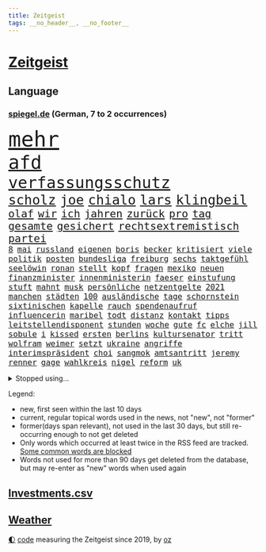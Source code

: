 ```yaml
---
title: Zeitgeist
tags: __no_header__, __no_footer__
---
```


# [Zeitgeist](https://oliz.io/zeitgeist/)

## Language

<h3><a href="https://www.spiegel.de" target="_blank">spiegel.de</a> (German, 7 to 2 occurrences)</h3>
<p style="font-family:monospace">
<span style="font-size:32pt"><a href="news_links.html#mehr" class="current">mehr</a></span>
<br>
<span style="font-size:28pt"><a href="news_links.html#afd" class="current">afd</a></span>
<br>
<span style="font-size:24pt"><a href="news_links.html#verfassungsschutz" class="current">verfassungsschutz</a></span>
<br>
<span style="font-size:20pt"><a href="news_links.html#scholz" class="current">scholz</a></span>
<span style="font-size:20pt"><a href="news_links.html#joe" class="current">joe</a></span>
<span style="font-size:20pt"><a href="news_links.html#chialo" class="current">chialo</a></span>
<span style="font-size:20pt"><a href="news_links.html#lars" class="current">lars</a></span>
<span style="font-size:20pt"><a href="news_links.html#klingbeil" class="current">klingbeil</a></span>
<br>
<span style="font-size:16pt"><a href="news_links.html#olaf" class="current">olaf</a></span>
<span style="font-size:16pt"><a href="news_links.html#wir" class="current">wir</a></span>
<span style="font-size:16pt"><a href="news_links.html#ich" class="current">ich</a></span>
<span style="font-size:16pt"><a href="news_links.html#jahren" class="current">jahren</a></span>
<span style="font-size:16pt"><a href="news_links.html#zurück" class="current">zurück</a></span>
<span style="font-size:16pt"><a href="news_links.html#pro" class="current">pro</a></span>
<span style="font-size:16pt"><a href="news_links.html#tag" class="current">tag</a></span>
<span style="font-size:16pt"><a href="news_links.html#gesamte" class="current">gesamte</a></span>
<span style="font-size:16pt"><a href="news_links.html#gesichert" class="current">gesichert</a></span>
<span style="font-size:16pt"><a href="news_links.html#rechtsextremistisch" class="new">rechtsextremistisch</a></span>
<span style="font-size:16pt"><a href="news_links.html#partei" class="current">partei</a></span>
<br>
<span style="font-size:12pt"><a href="news_links.html#8" class="current">8</a></span>
<span style="font-size:12pt"><a href="news_links.html#mai" class="current">mai</a></span>
<span style="font-size:12pt"><a href="news_links.html#russland" class="current">russland</a></span>
<span style="font-size:12pt"><a href="news_links.html#eigenen" class="current">eigenen</a></span>
<span style="font-size:12pt"><a href="news_links.html#boris" class="current">boris</a></span>
<span style="font-size:12pt"><a href="news_links.html#becker" class="current">becker</a></span>
<span style="font-size:12pt"><a href="news_links.html#kritisiert" class="current">kritisiert</a></span>
<span style="font-size:12pt"><a href="news_links.html#viele" class="current">viele</a></span>
<span style="font-size:12pt"><a href="news_links.html#politik" class="current">politik</a></span>
<span style="font-size:12pt"><a href="news_links.html#posten" class="current">posten</a></span>
<span style="font-size:12pt"><a href="news_links.html#bundesliga" class="current">bundesliga</a></span>
<span style="font-size:12pt"><a href="news_links.html#freiburg" class="current">freiburg</a></span>
<span style="font-size:12pt"><a href="news_links.html#sechs" class="current">sechs</a></span>
<span style="font-size:12pt"><a href="news_links.html#taktgefühl" class="new">taktgefühl</a></span>
<span style="font-size:12pt"><a href="news_links.html#seelöwin" class="new">seelöwin</a></span>
<span style="font-size:12pt"><a href="news_links.html#ronan" class="new">ronan</a></span>
<span style="font-size:12pt"><a href="news_links.html#stellt" class="current">stellt</a></span>
<span style="font-size:12pt"><a href="news_links.html#kopf" class="current">kopf</a></span>
<span style="font-size:12pt"><a href="news_links.html#fragen" class="current">fragen</a></span>
<span style="font-size:12pt"><a href="news_links.html#mexiko" class="current">mexiko</a></span>
<span style="font-size:12pt"><a href="news_links.html#neuen" class="current">neuen</a></span>
<span style="font-size:12pt"><a href="news_links.html#finanzminister" class="current">finanzminister</a></span>
<span style="font-size:12pt"><a href="news_links.html#innenministerin" class="current">innenministerin</a></span>
<span style="font-size:12pt"><a href="news_links.html#faeser" class="current">faeser</a></span>
<span style="font-size:12pt"><a href="news_links.html#einstufung" class="new">einstufung</a></span>
<span style="font-size:12pt"><a href="news_links.html#stuft" class="new">stuft</a></span>
<span style="font-size:12pt"><a href="news_links.html#mahnt" class="current">mahnt</a></span>
<span style="font-size:12pt"><a href="news_links.html#musk" class="current">musk</a></span>
<span style="font-size:12pt"><a href="news_links.html#persönliche" class="current">persönliche</a></span>
<span style="font-size:12pt"><a href="news_links.html#netzentgelte" class="current">netzentgelte</a></span>
<span style="font-size:12pt"><a href="news_links.html#2021" class="current">2021</a></span>
<span style="font-size:12pt"><a href="news_links.html#manchen" class="current">manchen</a></span>
<span style="font-size:12pt"><a href="news_links.html#städten" class="current">städten</a></span>
<span style="font-size:12pt"><a href="news_links.html#100" class="current">100</a></span>
<span style="font-size:12pt"><a href="news_links.html#ausländische" class="current">ausländische</a></span>
<span style="font-size:12pt"><a href="news_links.html#tage" class="current">tage</a></span>
<span style="font-size:12pt"><a href="news_links.html#schornstein" class="new">schornstein</a></span>
<span style="font-size:12pt"><a href="news_links.html#sixtinischen" class="new">sixtinischen</a></span>
<span style="font-size:12pt"><a href="news_links.html#kapelle" class="new">kapelle</a></span>
<span style="font-size:12pt"><a href="news_links.html#rauch" class="current">rauch</a></span>
<span style="font-size:12pt"><a href="news_links.html#spendenaufruf" class="new">spendenaufruf</a></span>
<span style="font-size:12pt"><a href="news_links.html#influencerin" class="current">influencerin</a></span>
<span style="font-size:12pt"><a href="news_links.html#maribel" class="new">maribel</a></span>
<span style="font-size:12pt"><a href="news_links.html#todt" class="new">todt</a></span>
<span style="font-size:12pt"><a href="news_links.html#distanz" class="current">distanz</a></span>
<span style="font-size:12pt"><a href="news_links.html#kontakt" class="current">kontakt</a></span>
<span style="font-size:12pt"><a href="news_links.html#tipps" class="current">tipps</a></span>
<span style="font-size:12pt"><a href="news_links.html#leitstellendisponent" class="new">leitstellendisponent</a></span>
<span style="font-size:12pt"><a href="news_links.html#stunden" class="current">stunden</a></span>
<span style="font-size:12pt"><a href="news_links.html#woche" class="current">woche</a></span>
<span style="font-size:12pt"><a href="news_links.html#gute" class="current">gute</a></span>
<span style="font-size:12pt"><a href="news_links.html#fc" class="current">fc</a></span>
<span style="font-size:12pt"><a href="news_links.html#elche" class="current">elche</a></span>
<span style="font-size:12pt"><a href="news_links.html#jill" class="current">jill</a></span>
<span style="font-size:12pt"><a href="news_links.html#sobule" class="new">sobule</a></span>
<span style="font-size:12pt"><a href="news_links.html#i" class="current">i</a></span>
<span style="font-size:12pt"><a href="news_links.html#kissed" class="new">kissed</a></span>
<span style="font-size:12pt"><a href="news_links.html#ersten" class="current">ersten</a></span>
<span style="font-size:12pt"><a href="news_links.html#berlins" class="current">berlins</a></span>
<span style="font-size:12pt"><a href="news_links.html#kultursenator" class="current">kultursenator</a></span>
<span style="font-size:12pt"><a href="news_links.html#tritt" class="current">tritt</a></span>
<span style="font-size:12pt"><a href="news_links.html#wolfram" class="current">wolfram</a></span>
<span style="font-size:12pt"><a href="news_links.html#weimer" class="new">weimer</a></span>
<span style="font-size:12pt"><a href="news_links.html#setzt" class="current">setzt</a></span>
<span style="font-size:12pt"><a href="news_links.html#ukraine" class="current">ukraine</a></span>
<span style="font-size:12pt"><a href="news_links.html#angriffe" class="current">angriffe</a></span>
<span style="font-size:12pt"><a href="news_links.html#interimspräsident" class="new">interimspräsident</a></span>
<span style="font-size:12pt"><a href="news_links.html#choi" class="new">choi</a></span>
<span style="font-size:12pt"><a href="news_links.html#sangmok" class="new">sangmok</a></span>
<span style="font-size:12pt"><a href="news_links.html#amtsantritt" class="current">amtsantritt</a></span>
<span style="font-size:12pt"><a href="news_links.html#jeremy" class="new">jeremy</a></span>
<span style="font-size:12pt"><a href="news_links.html#renner" class="new">renner</a></span>
<span style="font-size:12pt"><a href="news_links.html#gage" class="new">gage</a></span>
<span style="font-size:12pt"><a href="news_links.html#wahlkreis" class="current">wahlkreis</a></span>
<span style="font-size:12pt"><a href="news_links.html#nigel" class="current">nigel</a></span>
<span style="font-size:12pt"><a href="news_links.html#reform" class="current">reform</a></span>
<span style="font-size:12pt"><a href="news_links.html#uk" class="current">uk</a></span>
</p>
<details>
<summary>Stopped using...</summary>
<p class="former" style="font-size:12pt">
normal(1654) entwicklung(1653) scheinen(1653) harry(1652) richten(1652) regel(1651) schlag(1651) bieten(1650) leichter(1650) berg(1649) diskussion(1649) moderne(1649) vorbereitet(1649) 2022(1648) bedeuten(1648) erklärte(1648) niederländische(1648) vierte(1648) bitte(1647) gefährlichen(1647) gehe(1647) smartphone(1647) armut(1646) letzter(1646) neuseeland(1646) sicherheitsbehörden(1646) bestimmt(1645) bundespräsident(1645) entlassen(1645) gastgeber(1645) halben(1645) islamischen(1645) material(1645) positiv(1645) standort(1645) thailand(1645) bedenken(1644) beschäftigte(1644) juli(1644) rat(1644) ausgesprochen(1643) depressionen(1643) niveau(1643) sekunden(1643) teilte(1643) beraten(1642) erneuten(1642) nord(1642) provinz(1642) theater(1642) türkischen(1642) manuel(1641) verändern(1641) favoriten(1640) freilassung(1640) gebiet(1640) torhüter(1640) 50000(1639) falschen(1639) meint(1639) strecke(1639) vorsprung(1638) aufgehoben(1637) bestätigen(1636) anhänger(1635) durfte(1635) entsetzen(1635) werke(1635) beiträge(1634) körperverletzung(1634) bundestrainer(1633) glauben(1633) meinen(1632) nachfrage(1631) alarmiert(1629) feld(1629) gering(1629) überleben(1628) echten(1627) begriff(1626) betrifft(1626) dran(1626) spitzenreiter(1626) außerhalb(1625) bestmarke(1625) bundesgerichtshof(1625) beitrag(1624) katar(1623) rentner(1623) antrag(1622) kooperation(1622) nieder(1621) schrecken(1619) papier(1618) niedrig(1617) hinweis(1609) ausgetragen(1597) umbau(1550) langjährige(1543) milliardär(1539) öffnet(1534) kleidung(1395) zerstörte(1387) bundesanwaltschaft(1374) freigesprochen(1372) tour(1370) verbunden(1367) gesund(1353) kollision(1348) ampel(1316) ampelkoalition(1301) bekräftigt(1288) demo(1287) abkommen(1286) zentralen(1276) einschätzungen(1272) magazin(1270) außenministerin(1266) ungewöhnliche(1263) luftwaffe(1259) roth(1256) otto(1229) sank(1227) öffentlichrechtlichen(1215) fördern(1204) inhalte(1194) verantwortlichen(1156) samt(1147) schneiden(1130) unmittelbar(1128) nebenbei(1124) gefangenschaft(1119) schlamm(1081) harter(1067) westjordanland(1067) debattiert(1052) tierschützer(1046) kandidat(1045) deutsch(1019) stören(1012) fassungslos(1008) legal(1008) revolution(998) toilette(992) effekt(990) streiks(980) nation(977) tagelang(958) irland(931) nationaltrainer(931) staatsanwalt(915) razzien(912) alice(903) todesstrafe(901) ausgemacht(885) gesprengt(880) kampfjets(878) jüdische(874) kommentiert(872) technische(862) gelegenheit(850) opfers(850) traut(849) überschritten(846) aufgelöst(845) al(844) dritter(841) jung(832) sachsens(830) vorstand(830) minderjährige(818) initiative(817) loswerden(782) zogen(774) hamilton(767) lewis(767) mannheim(752) angerichtet(749) ferrari(749) arbeitskräfte(745) gründung(739) fühlte(719) vierten(709) höchststand(708) auswirken(706) terrorismus(704) kane(700) seltsame(700) pilot(695) 9(688) objekte(680) model(675) anschluss(664) 2013(663) interessiert(662) schuldenbremse(662) afdpolitiker(642) vormittag(635) journalistin(632) häfen(630) zeitgleich(630) entpuppt(629) geprüft(619) lady(612) momente(598) dient(592) verfolgung(591) 24jährige(590) 03(589) harsche(565) horst(565) mehrmals(564) gerechnet(552) mars(549) handball(542) kriegen(542) neonazis(529) staatsanwälte(512) sprecherin(510) manch(509) gespalten(504) kostenlos(504) produzent(500) bereichen(496) kapitän(493) verspätung(493) sowohl(492) beleidigungen(491) straftäter(486) fortschritte(479) teamkollegen(478) dorthin(475) oma(473) anzugreifen(470) machtwechsel(468) abgefeuert(467) wettkampf(458) audi(452) schritten(452) jörg(447) michel(443) gefühlt(442) sap(440) reichsten(434) staub(434) wüste(433) gefühle(430) gesichtet(428) justin(428) bunte(426) offenbaren(426) mauer(425) nationalsozialismus(423) vizepräsidentin(421) zerlegt(421) häusern(420) schätzt(418) blau(417) chinesisches(417) leichtathletik(415) apples(412) mitspieler(409) raf(409) ranking(408) sitze(405) wirtschaftskrise(404) scheidung(399) bundesland(397) klagte(397) rhetorik(397) fotografiert(395) wahren(394) bomben(393) vorab(392) überlassen(391) vertritt(390) geringer(387) halbzeit(387) bgh(385) diana(381) anwesen(379) drittes(379) noah(379) kulissen(376) übergriffen(376) therapie(375) bedrohen(373) leidenschaft(372) potenzial(370) polizistin(361) anschläge(356) diplomatischen(354) flut(353) worüber(353) ewig(350) wittert(347) grenzkontrollen(346) rafael(345) hals(343) laufender(343) 28jährige(336) vergnügen(335) perfekt(334) spanier(334) vermitteln(333) gene(332) stärkere(331) m(330) france(329) nirgendwo(329) brutalen(328) auseinandersetzungen(324) paradies(323) beißt(321) match(321) meisterin(321) kleinstadt(320) breiten(317) türkischer(315) tourist(311) polizeigewalt(309) smith(306) lauern(303) stream(299) ursprünglich(299) gesteuert(298) exfreundin(296) warnte(296) bürgerinnen(294) talent(294) günstig(292) interaktiven(291) kurioser(290) sichtbar(289) jemanden(288) kümmern(286) weidel(286) nuri(285) friseur(284) medikamente(284) müdigkeit(284) westküste(284) zimmer(284) sperren(283) 67(282) ryanair(281) passende(278) kandidieren(277) mittelschicht(276) ran(276) richtungen(271) gefühlen(270) gere(270) gehoben(267) löschen(264) lass(263) moderat(263) 130(262) fritz(260) hose(260) verließ(258) bond(257) bundesnetzagentur(256) northvolt(255) bordell(252) klimakonferenz(252) sozialdemokrat(250) aktionäre(249) suchmaschine(248) traditionelle(248) kürzungen(247) mittag(247) geheimen(246) lka(246) vermeidet(245) viermal(241) äußere(241) inhaftierten(239) sperrt(239) venezuelas(238) georgia(236) konzernchef(236) astronomie(233) fläche(233) drohender(232) stadtteil(232) schnäppchen(230) kabul(229) begleiter(228) júnior(227) anhängern(226) dankesrede(225) freiburger(224) streichung(224) alarmierende(221) austritt(220) explodiert(220) florentina(220) holzinger(220) fahrlässiger(219) nordseeinsel(218) cem(217) militärjunta(217) ungewiss(217) versteckte(217) özdemir(217) gegenden(216) krankenkassen(216) markige(216) parteifreund(216) ralph(216) geldbeutel(214) trost(214) flüchtete(213) jakob(213) liam(213) verbraucherzentrale(211) legendären(210) scheidende(210) zwang(208) krankenversicherung(207) leipziger(206) wiedereinzug(206) hofiert(202) dauerten(201) namibia(201) fossilien(200) gomez(200) hof(200) selena(200) skispringen(199) wahrheiten(199) wmqualifikation(199) ecuador(198) juristischen(197) biathlon(195) rauchen(194) toiletten(191) vertraute(191) überwachungskamera(191) westens(190) bundesebene(189) söders(189) monats(188) republikanern(187) fische(186) eineinhalb(185) konkreten(184) echter(183) rechtsextremist(183) techkonzern(183) mächtigsten(182) renommierte(182) asylanträge(181) gründete(181) plädieren(180) seitenhieb(180) klopfen(178) korruptionsvorwürfen(175) maler(174) betrugsmasche(173) einführen(171) größeres(171) kifirma(171) lebenszeichen(168) apokalypse(167) beharrlich(167) durchsuchungen(167) autobiografie(165) han(165) kategorien(165) konzernchefs(165) rwe(164) schwärmt(164) busse(163) lucy(162) leser(161) oberlandesgericht(161) offizieller(161) umsetzung(161) jake(160) spdfraktionschef(160) tarifstreit(160) vorherrschaft(159) zendaya(159) auswege(158) psychiatrischen(158) soccer(158) verspätet(156) 84(155) gerast(155) leibwächter(155) richtete(154) synthetische(152) wahldebakel(152) bestseller(151) hamdan(151) mist(151) ruhen(150) wirtschaftsgipfel(150) anschaffung(149) traditionell(149) involviert(148) mangelhafte(147) runden(147) schläft(147) university(147) aldi(146) kürzen(146) lopez(145) mobile(145) missbrauchsvorwürfe(144) wirtschaftswende(144) amtierende(143) bittere(142) funkt(142) gefängnissen(142) verstanden(142) wortbruch(142) finanzierte(141) herzog(140) sms(139) leiterin(138) orlando(138) ausfällen(137) beitragserhöhungen(137) kartons(137) aufklären(134) bundestages(134) fantasie(134) intendantin(134) geschrumpft(132) schwangerschaftsabbrüche(132) konferenz(131) ussängerin(131) wal(131) wecken(131) demonstrierende(130) einreisekontrollen(130) geschmuggelt(130) testflug(130) strafgerichtshofs(129) eingeschaltet(128) geschätzt(128) lenkrad(128) widersetzt(128) inseln(127) business(126) nikita(126) barrier(125) nachgewiesen(125) accounts(124) r(124) soldat(124) uneinig(123) wggarantie(123) geheimdienstchef(122) mexikanische(122) preiserhöhungen(122) true(121) bemerkenswerte(120) bezieht(120) hilfsorganisation(120) ärztliche(120) gadgets(119) jair(119) lüneburg(119) rebellen(119) spiekeroog(119) verschieben(119) amtskollegen(118) bonn(118) brian(118) begeht(117) faschismus(117) teamkollege(117) genötigt(116) agassi(115) andre(115) graf(115) kreuzbandriss(115) mr(115) reinen(115) schauspielerinnen(115) blicke(114) demonstrierten(114) dämlich(114) fbichef(114) kash(114) patel(114) sicherheitspolitik(114) vanessa(114) lettland(113) preuß(113) rassistisches(113) lernte(112) luigi(112) 42jähriger(111) dankte(111) einheimischen(111) herrschaft(111) mittelmäßig(111) afrikas(110) falten(110) kannten(110) premierministers(110) schwerem(110) verwirrung(110) ankündigungen(109) konkurrieren(109) adidas(108) erbeuten(108) firmenboss(108) großeltern(108) jason(108) spendete(108) forschungsteam(107) praktischen(107) verstößen(107) brad(106) mythos(106) pitt(106) verhandlung(106) alsharaa(105) axt(105) dasselbe(105) heide(104) längsten(104) ministerium(104) rückte(104) memes(103) schultern(103) batteriehersteller(102) erneuert(102) mccartney(102) unveröffentlichte(102) staunen(101) verlängern(101) verteuert(101) heiklen(100) verlockend(100) hochtouren(99) machenschaften(99) tilgen(99) unterwerfen(99) begehrte(98) fda(98) fließt(98) lebensraum(98) pfeift(97) 52(96) klischee(96) verbreitete(96) demenz(95) freiwilligen(95) landesweite(95) weltlage(95) artikel(94) dialog(94) eingeschlafen(94) verschluckt(94) öffnete(94) camper(93) freier(92) freistellung(92) klassen(92) pflegeheim(92) skispringer(92) umbenennen(91) bangkok(90) bedingt(90) grandjean(90) hüller(90) linus(90) rennserie(90) straßer(90) türsteher(90) beispiele(89) ermittelte(89) kreuzte(89) passagiermaschine(89) philip(89) schauspielstars(89) sportereignisse(89) tempolimit(89) verpflichtende(89) visualisierung(89) voranschreiten(89) wilden(89) anke(88) attackierten(88) betrachten(88) bitteren(88) elterngeld(88) gangstern(88) krankenhauses(88) nächstenliebe(88) strommarkt(88) studio(88) zuhause(88) gerüchteküche(87) kartelle(87) notstand(87) staatsanwältin(87) umkreist(87) genosse(86) hochhäuser(86) neunzigerjahren(86) regisseurin(86) spiegelleser(86) tabea(86) taiwanchinakonflikt(86) vermeintlicher(86) aufbrechen(85) generalstaatsanwältin(85) interessanter(85) weltschachverband(85) dingen(84) geweckt(84) myanmars(84) prager(84) selbstbewusstsein(84) studentinnen(84) émile(84) getrennte(83) gewohnheiten(83) militärdiktatur(83) trockene(83) beschädigtem(82) gültig(82) nervige(82) stürze(82) unbekannt(82) verführerischer(82) versichert(82) wertvollsten(82) airports(81) fehlverhalten(81) privileg(81) rechnerisch(81) uneinigkeit(81) verbesserung(81) bauch(80) bussen(80) enthüllen(80) schockanrufen(80) schockanrufer(80) sensibel(80) vierter(80) auftragslage(79) dänischer(79) kurznachrichtendienst(79) synchronsprechen(79) tagt(79) aufheben(78) durchzusetzen(78) gewalttätiger(78) klimaneutralität(78) legendärer(78) rüttelt(78) ablehnt(77) floriert(77) imperialismus(77) verkaufte(77) weltcuprennen(77) bundesligaklubs(76) darmkrebs(76) gelobt(76) gesundheitsbehörde(76) posts(76) simmons(76) sushi(76) telefonbetrug(76) usjustizministerin(76) aneinandergeraten(75) anteilen(75) dar(75) entgegensetzen(75) gmbh(75) herstellung(75) spezialist(75) zuschauen(75) einsatzkräften(74) eubürgern(74) fußgängerin(74) grönländer(74) rosa(74) zivilklage(74) aneinander(73) biathletin(73) früheres(73) kollegium(73) tijuana(73) weltregionen(73) internationales(72) kugelbombe(72) socialmediaplattform(72) chaotischen(71) hase(71) manchem(71) patientenverfügung(71) rebellische(71) verkaufszahlen(71) wilder(71) zusammengeschlossen(71) manipulierte(70) talk(70) tanzt(70) tiktokapp(70) ismitglied(69) patricia(69) räuber(69) sommerspiele(69) versammelten(69) autismus(68) bewährten(68) errungenschaften(68) station(68) sterne(68) verstimmungen(68) vertiefen(68) weht(68) aufbauen(67) drinnen(67) importieren(67) instrument(67) prinzipien(67) teleskop(67) kabarettist(66) konstruktiven(66) körperlich(66) taskforce(66) bündeln(65) europäischem(65) finanzlage(65) fußballnationalelf(65) sun(65) yuval(65) agiert(64) geflügelpest(64) geschwindigkeiten(64) menschenrechtlerin(64) mies(64) orf(64) seehofer(64) tübinger(64) aufholjagd(63) dankt(63) erdbebenopfer(63) laptop(63) millionenfach(63) topspiel(63) aufwachen(62) berlinerin(62) flüssigerdgas(62) handschellen(62) intrige(62) magazine(62) rettungskräften(62) usarmee(62) ärztinnen(62) ausgelassen(61) gefecht(61) lübeck(61) lübecker(61) unerwarteten(61) uwe(61) 1991(60) ausfindig(60) auslieferungshaft(60) friedenstruppen(60) kulturgeschichte(60) perspektive(60) charakters(59) kapitel(59) may(59) auffanglager(58) biopic(58) verwechslung(58) wahnsinn(58) beeindrucken(57) hagelt(57) karten(57) ländlichen(57) løkke(57) rasmussen(57) saarländische(57) andenken(56) ankläger(56) anrecht(56) bürgergeldempfängern(56) einspringen(56) engagierte(56) filmreif(56) fraktionsspitze(56) gaga(56) minerva(56) sauber(56) selbstständigkeit(56) shakespeares(56) urteilt(56) wolodin(56) colorado(55) dak(55) lagune(55) oper(55) paraden(55) phantom(55) tarifverhandlungen(55) vollgas(55) wunschkandidat(55) angeschlagen(54) erbitterter(54) familienmitglieder(54) eitelkeit(53) ledmasken(53) offensiv(53) protestaktion(53) unescoweltkulturerbe(53) bodycams(52) eli(52) sicherheitskonferenz(52) beschießen(51) gekrönt(51) überfälle(51) ami(50) ankara(50) asylsuchenden(50) barrikaden(50) erwarteten(50) fachleuten(50) führerscheinprüfung(50) geheimnisvolle(50) kämpferisch(50) miroslav(50) rächt(50) sanktioniert(50) staatspräsident(50) ungebrochen(50) ungewöhnlichem(50) angemessen(49) berechnung(49) geschwindigkeitsbegrenzung(49) großvater(49) openaiceo(49) oscaracademy(49) ostukraine(49) sprachlos(49) 66jährige(48) abgeben(48) klimazielen(48) obst(48) sarkozy(48) scheinbar(48) transparency(48) verbrachte(48) wmgold(48) faktor(47) guineabissau(47) repressionen(47) rover(47) stimmzettel(47) totem(47) zeche(47) ausschluss(46) ausschuss(46) verängstigt(46) xai(46) ausgleichen(45) karlheinz(45) prägenden(45) schlechtem(45) schreiten(45) anhalt(44) blaue(44) luxushotel(44) mobilisiert(44) selbstständig(44) katastrophale(43) coaching(42) entsendung(42) forscherteam(42) herausgeben(42) inhaftierte(42) office(42) oval(42) pfleger(42) uganda(42) weggefegt(42) alkoholkonsum(41) center(41) einkauft(41) klauen(41) lebten(41) raumsonde(41) sozialer(41) tv+(41) gescheiterter(40) ingebrigtsen(40) kurieren(40) pickleball(40) sandalen(40) schlossen(40) verhalf(40) ausharren(39) gleichnamigen(39) lahme(39) dienstes(38) hervorragende(38) minen(38) mitsprache(38) spdpolitikerin(38) geisterstadt(37) generäle(37) kopenhagen(37) rückgrat(37) slogan(37) ungarischen(37) wohlstands(37) auseinanderdriften(36) autozölle(36) hochrangiges(36) riad(36) hillary(35) regierungen(35) tücken(35) versprochene(35) 25jähriger(34) anderthalb(34) gelsenkirchen(34) großrazzia(34) kollaps(34) retterin(34) schweitzer(34) verbrennungsmotoren(34) wangerooge(34) amazons(33) blutig(33) bundesamtes(33) hercules(33) lizenzen(33) prozessauftakt(33) rechtsrucks(33) usstreitkräfte(33) elektroautohersteller(32) keines(32) komplexe(32) sbahnen(32) vierteljahrhundert(32) zweitem(32) entschlossenheit(31) gegnerischen(31) würdigt(31) abschreckung(30) erdoğans(30) thailändische(30) beratungen(29) einiger(29) eröffnungsrede(29) flugverkehr(29) galatasaray(29) ifo(29) kadaver(29) schwarzwald(29) côte(28) d’azur(28) profitierten(28) saal(28) tyrannen(28) eingebunden(27) einzuschätzen(27) endloser(27) fastenmonats(27) flüchtlingscamp(27) groko(27) story(27) weltordnung(27) zollankündigung(27) ägyptischen(27) aufwind(26) berkeley(26) blatter(26) lachs(26) schädliche(26) conan(25) downey(25) unterrepräsentiert(25) arbeiteten(24) stall(24) ukrainegipfel(24) deloitte(23) disqualifikationen(23) einfachen(23) herben(23) no(23) other(23) prevc(23) prämien(23) technologien(23) trainern(23) updates(23) 2050(22) 22jährigen(22) 90000(22) gebäck(22) glaubten(22) halfen(22) militärübung(22) schuldenpaket(22) senatoren(22) siebten(22) symbolkraft(22) atubolu(21) breit(21) generell(21) haifa(21) o’brien(21) albert(20) shop(20) 1997(19) europaweite(19) komiker(19) mayhem(19) stroot(19) anschlagsplans(18) arbeitsgruppen(18) belegschaft(18) schlau(18) spezialeinheit(18) zweidrittelmehrheit(18) kontrollierten(17) korruptionsverdacht(17) nordseeküste(17) obduktion(17) regierungsnahe(17) stefani(17) unkrautvernichtungsmittels(17) überzogene(17) brisbane(16) fadenkreuz(16) fahrlässige(16) geringen(16) nordderby(16) rekordkulisse(16) roll(16) vorgeschmack(16) berlinschöneberg(15) bürgerrechtler(15) case(15) cold(15) disqualifiziert(15) ehemals(15) euparlament(15) gebebt(15) pater(15) todesumstände(15) angreift(14) finanzpaket(14) finnlands(14) juristin(14) politikwissenschaftlerin(14) rechtlich(14) spurlos(14) wombat(14) zugelegt(14) anpassung(13) batteriefabrik(13) bestochen(13) erfand(13) geklauter(13) gelbe(13) kolosseum(13) posieren(13) rekordtief(13) ritzen(13) touristenfails(13) unpassende(13) verfilmung(13) brasilianische(12) bratzpop(12) etappen(12) joschka(12) länderkammer(12) mürbe(12) osteuropa(12) taiwans(12) arbeitgebern(11) brodelt(11) entlarvt(11) freue(11) russin(11) schlimmes(11)
</p>
</details>
<p>Legend:
<ul>
<li><span class="new">new</span>, first seen within the last 10 days</li>
<li><span class="current">current</span>, regular topical words used in the news, not "new", not "former"</li>
<li><span class="former">former(days span relevant)</span>, not used in the last 30 days, but still re-occurring enough to not get deleted</li>
<li>Only words which occurred at least twice in the RSS feed are tracked. <a href="language/filters.py">Some common words are blocked</a></li>
<li>Words not used for more than 90 days get deleted from the database, but may re-enter as "new" words when used again</li>
</ul>
</p>

## [Investments](investments.html)[.csv](investments.csv)

## [Weather](weather.html)

<footer>
<a href="javascript:toggleTheme()" class="nav">🌓</a>
<a href="https://github.com/ooz/zeitgeist">code</a> measuring the Zeitgeist since 2019, by <a href="https://oliz.io">oz</a>
</footer>
